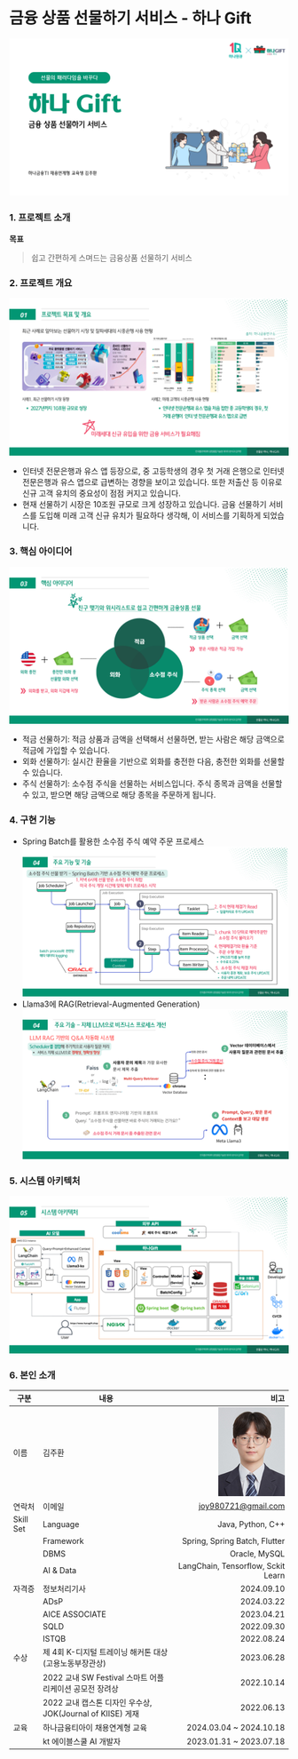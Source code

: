 # 금융 상품 선물하기 서비스 - 하나 Gift

![Example Image](./img/img1.png)

### 1. 프로젝트 소개

**목표**

> 쉽고 간편하게 스며드는 금융상품 선물하기 서비스

### 2. 프로젝트 개요

![Example Image](./img/img2.png)

-   인터넷 전문은행과 유스 앱 등장으로, 중 고등학생의 경우 첫 거래 은행으로 인터넷 전문은행과 유스 앱으로 급변하는 경향을 보이고 있습니다. 또한 저출산 등 이유로 신규 고객 유치의 중요성이 점점 커지고 있습니다.
-   현재 선물하기 시장은 10조원 규모로 크게 성장하고 있습니다. 금융 선물하기 서비스를 도입해 미래 고객 신규 유치가 필요하다 생각해, 이 서비스를 기획하게 되었습니다.

### 3. 핵심 아이디어

![Example Image](./img/img4.png)

-   적금 선물하기: 적금 상품과 금액을 선택해서 선물하면, 받는 사람은 해당 금액으로 적금에 가입할 수 있습니다.
-   외화 선물하기: 실시간 환율을 기반으로 외화를 충전한 다음, 충전한 외화를 선물할 수 있습니다.
-   주식 선물하기: 소수점 주식을 선물하는 서비스입니다. 주식 종목과 금액을 선물할 수 있고, 받으면 해당 금액으로 해당 종목을 주문하게 됩니다.

### 4. 구현 기능

-   Spring Batch를 활용한 소수점 주식 예약 주문 프로세스
    ![Example Image](./img/img5.png)
-   Llama3에 RAG(Retrieval-Augmented Generation)
    ![Example Image](./img/img6.png)

### 5. 시스템 아키텍처

![Example Image](./img/img7.png)

### 6. 본인 소개

| 구분      | 내용                                                       |                                비고 |
| --------- | ---------------------------------------------------------- | ----------------------------------: |
| 이름      | 김주환                                                     | ![Example Image](./img/120_160.jpg) |
| 연락처    | 이메일                                                     |                 joy980721@gmail.com |
| Skill Set | Language                                                   |                   Java, Python, C++ |
|           | Framework                                                  |       Spring, Spring Batch, Flutter |
|           | DBMS                                                       |                       Oracle, MySQL |
|           | AI & Data                                                  |  LangChain, Tensorflow, Sckit Learn |
| 자격증    | 정보처리기사                                               |                          2024.09.10 |
|           | ADsP                                                       |                          2024.03.22 |
|           | AICE ASSOCIATE                                             |                          2023.04.21 |
|           | SQLD                                                       |                          2022.09.30 |
|           | ISTQB                                                      |                          2022.08.24 |
| 수상      | 제 4회 K-디지털 트레이닝 해커톤 대상(고용노동부장관상)     |                          2023.06.28 |
|           | 2022 교내 SW Festival 스마트 어플리케이션 공모전 장려상    |                          2022.10.14 |
|           | 2022 교내 캡스톤 디자인 우수상, JOK(Journal of KIISE) 게재 |                          2022.06.13 |
| 교육      | 하나금융티아이 채용연계형 교육                             |             2024.03.04 ~ 2024.10.18 |
|           | kt 에이블스쿨 AI 개발자                                    |             2023.01.31 ~ 2023.07.18 |
